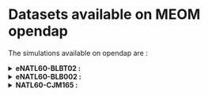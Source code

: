 # Datasets available on MEOM opendap

The simulations available on opendap are :
<details><summary><strong> eNATL60-BLBT02 : </strong></summary>
  
- North Atlantic (whole domain):
  - [Hourly Surface Velocities](../items/eNATL60-BLBT02-SSU-SSV.md)
  - [Hourly Sea Surface Height](../items/eNATL60-BLBT02-SSH.md)
  - [Degraded Sea Surface Height (factor 3)](../items/eNATL20-BLBT02-SSH-1h.md)
- Central point of the OSMOSIS region:
  - [Times Series of TSUVW](../items/OSMOSISc60-BLBT02-1h-TSUVW-0-1000m.md)
</details>

<details><summary><strong> eNATL60-BLB002 : </strong></summary>
  
- North Atlantic (whole domain):
  - [Hourly Surface Velocities](../items/eNATL60-BLB002-SSU-SSV.md)
  - [Hourly Sea Surface Height](../items/eNATL60-BLB002-SSH.md) 
  - [Daily 0-10m Mean Velocities](../items/eNATL60-BLB002-1d-UV-mean-0-10m.md)
- MEDWEST extractions :
  - [Hourly Surface fields](../items/MEDWEST60-BLB002-1h-SSH-SST-SSS-SSU-SSV.md) 
- NANFL extractions :
  - [Hourly Surface fields](../items/NANFL60-BLB002-1h-SSH-SST-SSS-SSU-SSV.md)     
- MEDBAL extractions :
  - [Hourly 3D fields](../items/MEDBAL60-BLB002-1h-TSUVW-0-1000m.md)
- COSNWA extractions :
  - [Hourly 3D fields](../items/COSNWA-BLB002-1h-TSUVW-0-1000m.md)
</details>

<details><summary><strong> NATL60-CJM165 : </strong></summary>
  
- North Atlantic (whole domain):
  - [Hourly Sea Surface Height](../items/NATL60-CJM165-SSH-1h.md)  
</details>
